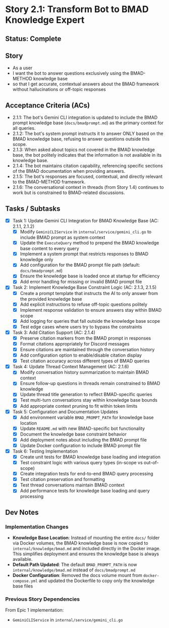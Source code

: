 # Story 2.1: Transform Bot to BMAD Knowledge Expert

## Status: Complete

## Story

- As a user
- I want the bot to answer questions exclusively using the BMAD-METHOD knowledge base
- so that I get accurate, contextual answers about the BMAD framework without hallucinations or off-topic responses

## Acceptance Criteria (ACs)

* 2.1.1: The bot's Gemini CLI integration is updated to include the BMAD prompt knowledge base (`docs/bmadprompt.md`) as the primary context for all queries.
* 2.1.2: The bot's system prompt instructs it to answer ONLY based on the BMAD knowledge base, refusing to answer questions outside this scope.
* 2.1.3: When asked about topics not covered in the BMAD knowledge base, the bot politely indicates that the information is not available in its knowledge base.
* 2.1.4: The bot maintains citation capability, referencing specific sections of the BMAD documentation when providing answers.
* 2.1.5: The bot's responses are focused, contextual, and directly relevant to the BMAD-METHOD framework.
* 2.1.6: The conversational context in threads (from Story 1.4) continues to work but is constrained to BMAD-related discussions.

## Tasks / Subtasks

- [x] Task 1: Update Gemini CLI Integration for BMAD Knowledge Base (AC: 2.1.1, 2.1.2)
  - [x] Modify `GeminiCLIService` in `internal/service/gemini_cli.go` to include BMAD prompt as system context
  - [x] Update the `ExecuteQuery` method to prepend the BMAD knowledge base content to every query
  - [x] Implement a system prompt that restricts responses to BMAD knowledge only
  - [x] Add configuration for the BMAD prompt file path (default: `docs/bmadprompt.md`)
  - [x] Ensure the knowledge base is loaded once at startup for efficiency
  - [x] Add error handling for missing or invalid BMAD prompt file

- [x] Task 2: Implement Knowledge Base Constraint Logic (AC: 2.1.3, 2.1.5)
  - [x] Create a prompt template that instructs the AI to only answer from the provided knowledge base
  - [x] Add explicit instructions to refuse off-topic questions politely
  - [x] Implement response validation to ensure answers stay within BMAD scope
  - [x] Add logging for queries that fall outside the knowledge base scope
  - [x] Test edge cases where users try to bypass the constraints

- [x] Task 3: Add Citation Support (AC: 2.1.4)
  - [x] Preserve citation markers from the BMAD prompt in responses
  - [x] Format citations appropriately for Discord messages
  - [x] Ensure citations are maintained through the conversation history
  - [x] Add configuration option to enable/disable citation display
  - [x] Test citation accuracy across different types of BMAD queries

- [x] Task 4: Update Thread Context Management (AC: 2.1.6)
  - [x] Modify conversation history summarization to maintain BMAD context
  - [x] Ensure follow-up questions in threads remain constrained to BMAD knowledge
  - [x] Update thread title generation to reflect BMAD-specific queries
  - [x] Test multi-turn conversations stay within knowledge base bounds
  - [x] Add appropriate context pruning to fit within token limits

- [x] Task 5: Configuration and Documentation Updates
  - [x] Add environment variable `BMAD_PROMPT_PATH` for knowledge base location
  - [x] Update `README.md` with new BMAD-specific bot functionality
  - [x] Document the knowledge base constraint behavior
  - [x] Add deployment notes about including the BMAD prompt file
  - [x] Update Docker configuration to include BMAD prompt file

- [x] Task 6: Testing Implementation
  - [x] Create unit tests for BMAD knowledge base loading and integration
  - [x] Test constraint logic with various query types (in-scope vs out-of-scope)
  - [x] Create integration tests for end-to-end BMAD query processing
  - [x] Test citation preservation and formatting
  - [x] Test thread conversations maintain BMAD context
  - [x] Add performance tests for knowledge base loading and query processing

## Dev Notes

### Implementation Changes

- **Knowledge Base Location**: Instead of mounting the entire `docs/` folder via Docker volumes, the BMAD knowledge base is now copied to `internal/knowledge/bmad.md` and included directly in the Docker image. This simplifies deployment and ensures the knowledge base is always available.
- **Default Path Updated**: The default `BMAD_PROMPT_PATH` is now `internal/knowledge/bmad.md` instead of `docs/bmadprompt.md`
- **Docker Configuration**: Removed the docs volume mount from `docker-compose.yml` and updated the Dockerfile to copy only the knowledge base files

### Previous Story Dependencies

From Epic 1 implementation:
- `GeminiCLIService` in `internal/service/gemini_cli.go`